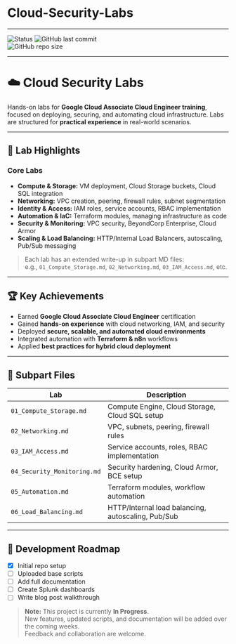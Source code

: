 # Cloud-Security-Labs
---
![Status](https://img.shields.io/badge/Status-In%20Progress-yellow)
![GitHub last commit](https://img.shields.io/github/last-commit/Sree-Ajitha/Cloud-Security-Labs)  
![GitHub repo size](https://img.shields.io/github/repo-size/Sree-Ajitha/Cloud-Security-Labs)

---
# ☁️ Cloud Security Labs

Hands-on labs for **Google Cloud Associate Cloud Engineer training**, focused on deploying, securing, and automating cloud infrastructure. Labs are structured for **practical experience** in real-world scenarios.

---

## 🧪 Lab Highlights
### Core Labs
- **Compute & Storage:** VM deployment, Cloud Storage buckets, Cloud SQL integration  
- **Networking:** VPC creation, peering, firewall rules, subnet segmentation  
- **Identity & Access:** IAM roles, service accounts, RBAC implementation  
- **Automation & IaC:** Terraform modules, managing infrastructure as code  
- **Security & Monitoring:** VPC security, BeyondCorp Enterprise, Cloud Armor  
- **Scaling & Load Balancing:** HTTP/Internal Load Balancers, autoscaling, Pub/Sub messaging  

> Each lab has an extended write-up in subpart MD files:  
> e.g., `01_Compute_Storage.md`, `02_Networking.md`, `03_IAM_Access.md`, etc.

---

## 🏆 Key Achievements
- Earned **Google Cloud Associate Cloud Engineer** certification  
- Gained **hands-on experience** with cloud networking, IAM, and security  
- Deployed **secure, scalable, and automated cloud environments**  
- Integrated automation with **Terraform & n8n** workflows  
- Applied **best practices for hybrid cloud deployment**  

---

## 📂 Subpart Files
| Lab | Description |
|-----|------------|
| `01_Compute_Storage.md` | Compute Engine, Cloud Storage, Cloud SQL setup |
| `02_Networking.md` | VPC, subnets, peering, firewall rules |
| `03_IAM_Access.md` | Service accounts, roles, RBAC implementation |
| `04_Security_Monitoring.md` | Security hardening, Cloud Armor, BCE setup |
| `05_Automation.md` | Terraform modules, workflow automation |
| `06_Load_Balancing.md` | HTTP/Internal load balancing, autoscaling, Pub/Sub |

---
## 🚧 Development Roadmap

- [x] Initial repo setup
- [ ] Uploaded base scripts
- [ ] Add full documentation
- [ ] Create Splunk dashboards
- [ ] Write blog post walkthrough

> **Note:** This project is currently **In Progress**.  
> New features, updated scripts, and documentation will be added over the coming weeks.  
> Feedback and collaboration are welcome.
